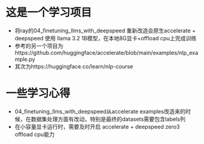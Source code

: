 # 这是一个学习项目
- 将ray的04_finetuning_llms_with_deepspeed 重新改造会原生accelerate + deepspeed 使用 llama 3.2 1B模型，在本地8G显卡+offload cpu上完成训练
- 参考的另一个项目为https://github.com/huggingface/accelerate/blob/main/examples/nlp_example.py
- 其次为https://huggingface.co/learn/nlp-course

# 一些学习心得
- 04_finetuning_llms_with_deepspeed从accelerate examples改造来的时候，在数据集处理方面有改动，特别是最终的datasets需要包含labels列
- 在小容量显卡运行时，需要及时开启 accelerate + deepspeed zero3 offload cpu能力
